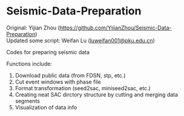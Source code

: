 # Seismic-Data-Preparation 

Original: Yijian Zhou (https://github.com/YijianZhou/Seismic-Data-Preparation) <br>
Updated some script: Weifan Lu (luweifan001@pku.edu.cn)

Codes for preparing seismic data <br>

Functions include: <br>
1. Download public data (from FDSN, stp, etc.) <br>
2. Cut event windows with phase file <br>
3. Format transformation (seed2sac, miniseed2sac, etc.) <br>
4. Creating neat SAC dirctory structure by cutting and merging data segments <br>
5. Visualization of data info <br>
